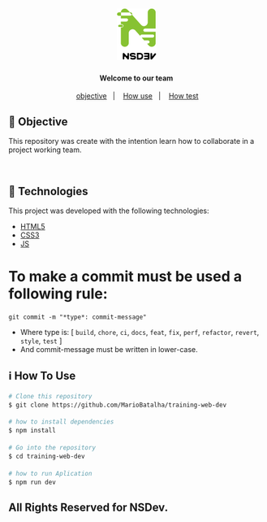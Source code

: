 <h1 align="center">
    <img alt="NSDev." src="./Globals/img/mobile-color-logo.png" />
</h1>

<h4 align="center">
Welcome to our team
</h4>
<p align="center">
&nbsp;&nbsp;
  <a href="#test-objective">objective</a>&nbsp;&nbsp;&nbsp;|&nbsp;&nbsp;&nbsp;
  <a href="#how-use">How use</a>&nbsp;&nbsp;&nbsp;|&nbsp;&nbsp;&nbsp;
  <a href="#information_source-how-to-use">How test</a>&nbsp;&nbsp;
</p>

## :wrench: Objective

<p>
This repository was create with the intention learn how to collaborate in a project working team.
</p>

<br>

## :rocket: Technologies

This project was developed with the following technologies:

- [HTML5](https://www.w3schools.com/html/)
- [CSS3](https://www.w3schools.com/css/)
- [JS](https://developer.mozilla.org/pt-BR/docs/Web/JavaScript)

# To make a commit must be used a following rule:

`git commit -m "*type*: commit-message"`

- Where type is: [ `build`, `chore`, `ci`, `docs`, `feat`, `fix`, `perf`, `refactor`, `revert`, `style`, `test` ]
- And commit-message must be written in lower-case.
## :information_source: How To Use

```bash
# Clone this repository
$ git clone https://github.com/MarioBatalha/training-web-dev

# how to install dependencies
$ npm install

# Go into the repository
$ cd training-web-dev

# how to run Aplication
$ npm run dev

```

## All Rights Reserved for NSDev.

[nodejs]: https://nodejs.org/
[vc]: https://code.visualstudio.com/
[vceditconfig]: https://marketplace.visualstudio.com/items?itemName=EditorConfig.EditorConfig
[vceslint]: https://marketplace.visualstudio.com/items?itemName=dbaeumer.vscode-eslint